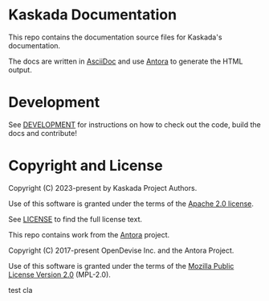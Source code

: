 # Kaskada Documentation 

This repo contains the documentation source files for Kaskada's documentation.

The docs are written in [AsciiDoc](https://asciidoc.org/) and use [Antora](https://antora.org) to generate the HTML output.


# Development 

See [DEVELOPMENT](DEVELOPMENT.adoc) for instructions on how to check out the code, build the docs and contribute!


# Copyright and License

Copyright (C) 2023-present by Kaskada Project Authors. 



Use of this software is granted under the terms of the 
[Apache 2.0 license](https://www.apache.org/licenses/LICENSE-2.0).

See [LICENSE](LICENSE) to find the full license text.

This repo contains work from the [Antora](https://antora.org) project.

Copyright (C) 2017-present OpenDevise Inc. and the Antora Project.

Use of this software is granted under the terms of the [Mozilla Public License Version 2.0](https://www.mozilla.org/en-US/MPL/2.0/) (MPL-2.0).


test cla

